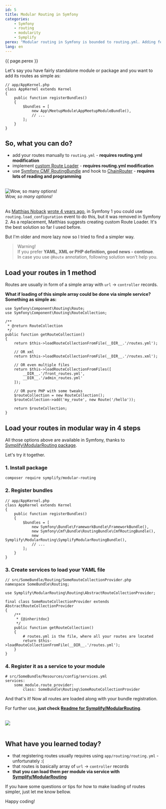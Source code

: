 ```yaml
---
id: 5
title: Modular Routing in Symfony
categories:
    - Symfony
    - routing
    - modularity
    - Symplify
perex: "Modular routing in Symfony is bounded to routing.yml. Adding few lines for each new module can create large mess. Can we make it bit simpler? Sure we do and I will show you how."
lang: en
---
```


<p class="perex">{{ page.perex }}</p>

Let's say you have fairly standalone module or package and you want to add its routes as simple as:

```language-php
// app/AppKernel.php
class AppKernel extends Kernel
{
    public function registerBundles()
    {
        $bundles = [
            new App\MeetupModule\AppMeetupModuleBundle(),
            // ...
        ];
    }
}
```

## So, what you can do?

- add your routes manually to `routing.yml` - **requires routing.yml modification** 
- implement [custom Route Loader](http://symfony.com/doc/current/cookbook/routing/custom_route_loader.html) - **requires routing.yml modification**
- use [Symfony CMF RoutingBundle](https://github.com/symfony-cmf/RoutingBundle) and hook to [ChainRouter](http://symfony.com/doc/current/cmf/components/routing/chain.html) - **requires lots of reading and programming**

<br>

<div class="text-center">
    <img src="/../../../../images/posts/2016/modular-router/mess.jpg" alt="Wow, so many options!">
    <br>
    <em>Wow, so many options!</em>
</div>

<br>

As [Matthias Noback](https://twitter.com/matthiasnoback) [wrote 4 years ago](http://php-and-symfony.matthiasnoback.nl/2012/01/symfony2-dynamically-add-routes/), in Symfony 1 you could use `routing.load_configuration` event to do this, but it was removed in Symfony 2. As a replacement, Matthias suggests creating custom Route Loader. It's the best solution so far I used before.
 
But I'm older and more lazy now so I tried to find a simpler way.

> Warning!<br>
> If you prefer **YAML, XML or PHP definition, good news - continue**.<br>
> In case you use `@Route` annotation, following solution won't help you.


## Load your routes in 1 method

Routes are usually in form of a simple array with `url` → `controller` records.

**What if loading of this simple array could be done via simple service? Something as simple as:**

```language-php
use Symfony\Component\Routing\Route;
use Symfony\Component\Routing\RouteCollection;

/**
 * @return RouteCollection
 */
public function getRouteCollection()
{
    return $this->loadRouteCollectionFromFile(__DIR__.'/routes.yml');

    // OR xml
    return $this->loadRouteCollectionFromFile(__DIR__.'/routes.xml');

    // OR even multiple files
    return $this->loadRouteCollectionFromFiles([
        __DIR__.'/front_routes.yml',
        __DIR__.'/admin_routes.yml'
    ]);

    // OR pure PHP with some tweaks
    $routeCollection = new RouteCollection();
    $routeCollection->add('my_route', new Route('/hello'));

    return $routeCollection;
}
```

## Load your routes in modular way in 4 steps

All those options above are available in Symfony, thanks to [Symplify\ModularRouting package](https://github.com/Symplify/ModularRouting).

Let's try it together.

### 1. Install package

```language-bash
composer require symplify/modular-routing
```

### 2. Register bundles

```language-php
// app/AppKernel.php
class AppKernel extends Kernel
{
    public function registerBundles()
    {
        $bundles = [
            new Symfony\Bundle\FrameworkBundle\FrameworkBundle(),
            new Symfony\Cmf\Bundle\RoutingBundle\CmfRoutingBundle(),
            new Symplify\ModularRouting\SymplifyModularRoutingBundle(),
            // ...
        ];
    }
}
```

### 3. Create services to load your YAML file

```language-php
// src/SomeBundle/Routing/SomeRouteCollectionProvider.php
namespace SomeBundle\Routing;

use Symplify\ModularRouting\Routing\AbstractRouteCollectionProvider;

final class SomeRouteCollectionProvider extends AbstractRouteCollectionProvider
{
    /**
     * {@inheritdoc}
     */
    public function getRouteCollection()
    {
        # routes.yml is the file, where all your routes are located
        return $this->loadRouteCollectionFromFile(__DIR__.'/routes.yml');
    }
}
```

### 4. Register it as a service to your module

```language-yaml
# src/SomeBundle/Resources/config/services.yml
services:
    some_module.route_provider:
        class: SomeBundle\Routing\SomeRouteCollectionProvider
```

And that's it! Now all routes are loaded along with your bundle registration.
 

For further use, **just check [Readme for Symplify/ModularRouting](https://github.com/Symplify/ModularRouting)**.


<br>

<div class="text-center">
    <img src="/../../../../images/posts/2016/modular-router/you-are-king.jpg">
</div>

<br>

## What have you learned today? 

- that registering routes usually requires using `app/routing/routing.yml` - unfortunately :( 
- that routes is basically array of `url` → `controller` records
- **that you can load them per module via service with [Symplify/ModularRouting](https://github.com/Symplify/ModularRouting)**
 

If you have some questions or tips for how to make loading of routes simpler, just let me know bellow.

Happy coding!

